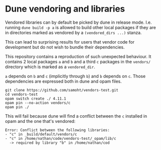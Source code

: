 # Dune vendoring and libraries

Vendored libraries can by default be picked by dune in release mode. I.e. running `dune build -p a`
is allowed to build other local packages if they are in directories marked as vendored by a
`(vendored_dirs ...)` stanza.

This can lead to surprising results for users that vendor code for development but do not wish to
bundle their dependencies.

This repository contains a reproduction of such unexpected behaviour. It contains 2 local packages
`a` and `b` and a third `c` packages in the `vendors/` directory which is marked as a
`vendored_dir`.

`a` depends on `b` and `c` (implicitly through `b`) and `b` depends on `c`. Those dependencies are
expressed both in dune and opam files.

```
git clone https://github.com/samoht/vendors-test.git
cd vendors-test
opam switch create ./ 4.11.1
opam pin --no-action vendors/c
opam pin ./
```

This will fail because dune will find a conflict between the `c` installed in opam and the one
that's vendored:

```
Error: Conflict between the following libraries:
- "c" in _build/default/vendors/c
- "c" in /home/nathan/code/vendors-test/_opam/lib/c
  -> required by library "b" in /home/nathan/cod
```
